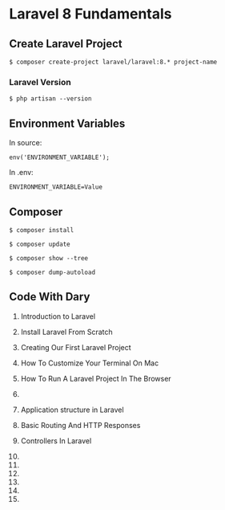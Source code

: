 # Laravel 8 Fundamentals

## Create Laravel Project

`$ composer create-project laravel/laravel:8.* project-name`

### Laravel Version

`$ php artisan --version`

## Environment Variables

In source:

`env('ENVIRONMENT_VARIABLE');`

In .env:

`ENVIRONMENT_VARIABLE=Value`

## Composer

`$ composer install`

`$ composer update`

`$ composer show --tree`

`$ composer dump-autoload`


## Code With Dary

1. Introduction to Laravel
2. Install Laravel From Scratch
3. Creating Our First Laravel Project
4. How To Customize Your Terminal On Mac
5. How To Run A Laravel Project In The Browser
6.
7. Application structure in Laravel
8. Basic Routing And HTTP Responses
9. Controllers In Laravel
10.


30.
31.
32.
33.
34.
